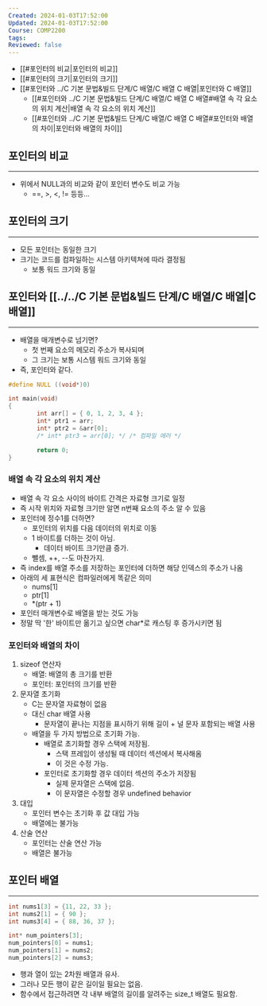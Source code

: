 ```yaml
---
Created: 2024-01-03T17:52:00
Updated: 2024-01-03T17:52:00
Course: COMP2200
tags: 
Reviewed: false
---
```

- [[#포인터의 비교|포인터의 비교]]
- [[#포인터의 크기|포인터의 크기]]
- [[#포인터와 ../C 기본 문법&빌드 단계/C 배열/C 배열 C 배열|포인터와 C 배열]]
	- [[#포인터와 ../C 기본 문법&빌드 단계/C 배열/C 배열 C 배열#배열 속 각 요소의 위치 계산|배열 속 각 요소의 위치 계산]]
	- [[#포인터와 ../C 기본 문법&빌드 단계/C 배열/C 배열 C 배열#포인터와 배열의 차이|포인터와 배열의 차이]]


## 포인터의 비교
---
- 위에서 NULL과의 비교와 같이 포인터 변수도 비교 가능
	- \==, >, <, != 등등...

## 포인터의 크기
---
- 모든 포인터는 동일한 크기
- 크기는 코드를 컴파일하는 시스템 아키텍쳐에 따라 결정됨
	- 보통 워드 크기와 동일

## 포인터와 [[../../C 기본 문법&빌드 단계/C 배열/C 배열|C 배열]]
---
- 배열을 매개변수로 넘기면?
	- 첫 번째 요소의 메모리 주소가 복사되며
	- 그 크기는 보통 시스템 워드 크기와 동일
- 즉, 포인터와 같다.
```c
#define NULL ((void*)0)

int main(void)
{
        int arr[] = { 0, 1, 2, 3, 4 };
        int* ptr1 = arr;
        int* ptr2 = &arr[0];
        /* int* ptr3 = arr[0]; */ /* 컴파일 에러 */

        return 0;
}
```

### 배열 속 각 요소의 위치 계산
- 배열 속 각 요소 사이의 바이트 간격은 자료형 크기로 일정
- 즉 시작 위치와 자료형 크기만 알면 n번째 요소의 주소 알 수 있음
- 포인터에 정수1를 더하면?
	- 포인터의 위치를 다음 데이터의 위치로 이동
	- 1 바이트를 더하는 것이 아님.
		- 데이터 바이트 크기만큼 증가.
	- 뺄셈, ++, --도 마찬가지.
- 즉 index를 배열 주소를 저장하는 포인터에 더하면 해당 인덱스의 주소가 나옴
- 아래의 세 표현식은 컴파일러에게 똑같은 의미
	- nums\[1]
	- ptr\[1]
	- \*(ptr + 1)
- 포인터 매개변수로 배열을 받는 것도 가능
- 정말 딱 '한' 바이트만 옮기고 싶으면 char\*로 캐스팅 후 증가시키면 됨

### 포인터와 배열의 차이
1. sizeof 연산자
	- 배열: 배열의 총 크기를 반환
	- 포인터: 포인터의 크기를 반환
1. 문자열 초기화
	-  C는 문자열 자료형이 없음
	- 대신 char 배열 사용
		- 문자열이 끝나는 지점을 표시하기 위해 길이 + 널 문자 포함되는 배열 사용
	- 배열을 두 가지 방법으로 초기화 가능.
		- 배열로 초기화할 경우 스택에 저장됨.
			- 스택 프레임이 생성될 때 데이터 섹션에서 복사해옴
			- 이 것은 수정 가능.
		- 포인터로 초기화할 경우 데이터 섹션의 주소가 저장됨
			- 실제 문자열은 스택에 없음.
			- 이 문자열은 수정할 경우 undefined behavior	
1. 대입
	- 포인터 변수는 초기화 후 값 대입 가능
	- 배열에는 불가능
1. 산술 연산
	- 포인터는 산술 연산 가능
	- 배열은 불가능

## 포인터 배열
---
```C
int nums1[3] = {11, 22, 33 };
int nums2[1] = { 90 };
int nums3[4] = { 88, 36, 37 };

int* num_pointers[3];
num_pointers[0] = nums1;
num_pointers[1] = nums2;
num_pointers[2] = nums3;
```
- 행과 열이 있는 2차원 배열과 유사.
- 그러나 모든 행이 같은 길이일 필요는 없음.
- 함수에서 접근하려면 각 내부 배열의 길이를 알려주는 size_t 배열도 필요함.
